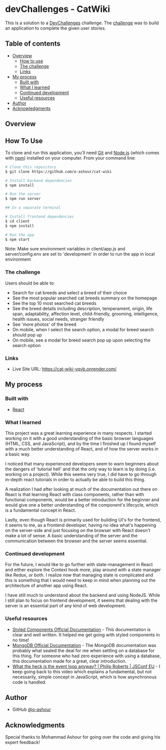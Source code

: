 # devChallenges - CatWiki 

This is a solution to a [DevChallenges](https://devchallenges.io/challenges) challenge. The [challenge](https://devchallenges.io/challenges/f4NJ53rcfgrP6sBMD2jt) was to build an application to complete the given user stories.

## Table of contents

- [Overview](#overview)
  - [How to use](#how-to-use)
  - [The challenge](#the-challenge)
  - [Links](#links)
- [My process](#my-process)
  - [Built with](#built-with)
  - [What I learned](#what-i-learned)
  - [Continued development](#continued-development)
  - [Useful resources](#useful-resources)
- [Author](#author)
- [Acknowledgments](#acknowledgments)

## Overview

## How To Use

To clone and run this application, you'll need [Git](https://git-scm.com) and [Node.js](https://nodejs.org/en/download/) (which comes with [npm](http://npmjs.com)) installed on your computer. From your command line:

```bash
# Clone this repository
$ git clone https://github.com/o-ashour/cat-wiki

# Install backend dependencies
$ npm install

# Run the server
$ npm run server

## In a separate terminal

# Install frontend dependencies 
$ cd client 
$ npm install

# Run the app
$ npm start
```

Note: Make sure environment variables in client/app.js and server/config.env are set to 'development' in order to run the app in local environment

### The challenge

Users should be able to:

- Search for cat breeds and select a breed of their choice
- See the most popular searched cat breeds summary on the homepage
- See the top 10 most searched cat breeds
- See the breed details including description, temperament, origin, life span, adaptability, affection level, child-friendly, grooming, intelligence, health issues, social needs, stranger friendly
- See 'more photos' of the breed
- On mobile, when I select the search option, a modal for breed search should pop up
- On mobile, see a modal for breed search pop up upon selecting the search option

### Links

- Live Site URL: https://cat-wiki-yqvb.onrender.com/

## My process

### Built with

- [React](https://reactjs.org/)

### What I learned

This project was a great learning experience in many respects. I started working on it with a good understanding of the basic browser languages (HTML, CSS, and JavaScript), and by the time I finished up I found myself with a much better understanding of React, and of how the server works in a basic way. 

I noticed that many experienced developers seem to warn beginners about the dangers of 'tutorial hell' and that the only way to learn is by doing (i.e. working on a project). While this seems very true, I did have to go through in-depth react tutorials in order to actually be able to build this thing.

A realization I had after looking at much of the documentation out there on React is that learning React with class components, rather than with functional components, would be a better introduction for the beginner and would give one a better understanding of the component's lifecycle, which is a fundamental concept in React. 

Lastly, even though React is primarily used for building UI's for the frontend, it seems to me, as a frontend developer, having no idea what's happening on the server-side and just focusing on the browser with React doesn't make a lot of sense. A basic understanding of the server and the communication between the browser and the server seems essential.

### Continued development

For the future, I would like to go further with state-management in React and either explore the Context hook more, play around with a state manager like Redux, or both. I realize now that managing state is complicated and this is something that I would need to keep in mind when planning out the architecture of another app using React.

I have still much to understand about the backend and using NodeJS. While I still plan to focus on frontend development, it seems that dealing with the server is an essential part of any kind of web development.

### Useful resources

- [Styled Components Official Documentation](https://styled-components.com/docs) - This documentation is clear and well written. It helped me get going with styled components in no time!
- [MongoDB Official Documentation](https://www.mongodb.com/docs/manual/core/document/) - The MongoDB documentation was probably what sealed the deal for me when settling on a database for this thing. For someone who had zero experience with using a database, this documentation made for a great, clear introduction.
- [What the heck is the event loop anyway? | Philip Roberts | JSConf EU](https://www.youtube.com/watch?v=8aGhZQkoFbQ) - I keep going back to this video which explains a fundamental, but not necessarily, simple concept in JavaScript, which is how asynchronous code is handled.

## Author

- GitHub [@o-ashour](https://{github.com/o-ashour})

## Acknowledgments

Special thanks to Mohammad Ashour for going over the code and giving his expert feedback!
